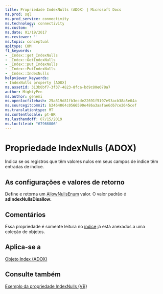 ```yaml
---
title: Propriedade IndexNulls (ADOX) | Microsoft Docs
ms.prod: sql
ms.prod_service: connectivity
ms.technology: connectivity
ms.custom: ''
ms.date: 01/19/2017
ms.reviewer: ''
ms.topic: conceptual
apitype: COM
f1_keywords:
- _Index::get_IndexNulls
- _Index::GetIndexNulls
- _Index::put_IndexNulls
- _Index::PutIndexNulls
- _Index::IndexNulls
helpviewer_keywords:
- IndexNulls property [ADOX]
ms.assetid: 313b0bf7-3f37-4823-8fca-bd9c80e078a7
author: MightyPen
ms.author: genemi
ms.openlocfilehash: 25a319d81fb3ecde22691f5197e93acb38a5e04a
ms.sourcegitcommit: b2464064c0566590e486a3aafae6d67ce2645cef
ms.translationtype: MT
ms.contentlocale: pt-BR
ms.lasthandoff: 07/15/2019
ms.locfileid: "67966006"
---
```

# <a name="indexnulls-property-adox"></a>Propriedade IndexNulls (ADOX)
Indica se os registros que têm valores nulos em seus campos de índice têm entradas de índice.  
  
## <a name="settings-and-return-values"></a>As configurações e valores de retorno  
 Define e retorna um [AllowNullsEnum](../../../ado/reference/adox-api/allownullsenum.md) valor. O valor padrão é **adIndexNullsDisallow**.  
  
## <a name="remarks"></a>Comentários  
 Essa propriedade é somente leitura no [índice](../../../ado/reference/adox-api/index-object-adox.md) já está anexados a uma coleção de objetos.  
  
## <a name="applies-to"></a>Aplica-se a  
 [Objeto Index (ADOX)](../../../ado/reference/adox-api/index-object-adox.md)  
  
## <a name="see-also"></a>Consulte também  
 [Exemplo da propriedade IndexNulls (VB)](../../../ado/reference/adox-api/indexnulls-property-example-vb.md)
